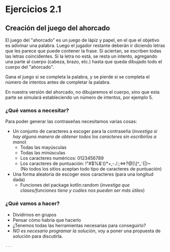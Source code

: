 # Ejercicios 2.1
## Creación del juego del ahorcado
El juego del "ahorcado" es un juego de lápiz y papel, en el que el objetivo es adivinar una palabra. Luego el jugador restante deberán ir diciendo letras que les parece que puede contener la frase. Si aciertan, se escriben todas las letras coincidentes.  Si la letra no está, se resta un intento, agregando una parte al cuerpo (cabeza, brazo, etc.) hasta que queda dibujado todo el cuerpo del "ahorcado". 

Gana el juego si se completa la palabra, y se pierde si se completa el número de intentos antes de completar la palabra. 


En nuestra versión del ahorcado, no dibujaremos el cuerpo, sino que esta parte se simulará estableciendo un número de intentos, por ejemplo 5.

### ¿Qué vamos a necesitar?
Para poder generar las contraseñas necesitamos varias cosas:
- Un conjunto de caracteres a escoger para la contraseña
  (*investiga si hay alguna manera de obtener todos los caracteres sin
  escribirlos a mano*)
    + Todas las mayúsculas
    + Todas las minúsculas
    + Los caracteres numéricos: 0123456789
    + Los caracteres de puntuación: !"#$%&\'()*+,-./:;<=>?@[\\]^_`{|}~
      <BR>(No todos los sitios aceptan todo tipo de caracteres de puntuación)
- Una forma aleatoria de escoger esos caracteres (para una longitud dada)
    + Funciones del package kotlin.random (*investiga que clases/funciones tiene y cuáles nos pueden ser más útiles*)

### ¿Qué vamos a hacer?
- Dividirnos en grupos
- Pensar cómo habría que hacerlo
- ¿Tenemos todas las herramientas necesarias para conseguirlo?
- *NO es necesario programar la solución*, voy a poner una propuesta de solución para discutirla.


~~~ kt
...

~~~
